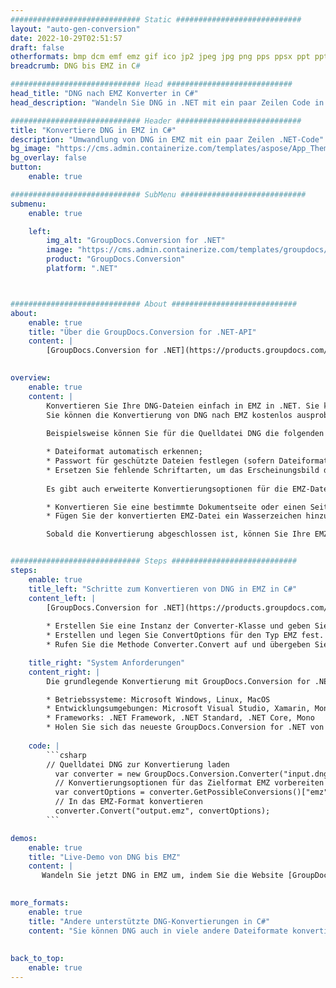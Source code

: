 ```yaml
---
############################# Static ############################
layout: "auto-gen-conversion"
date: 2022-10-29T02:51:57
draft: false
otherformats: bmp dcm emf emz gif ico jp2 jpeg jpg png pps ppsx ppt pptx psb psd svg svgz tga tif tiff webp wmf wmz
breadcrumb: DNG bis EMZ in C#

############################# Head ############################
head_title: "DNG nach EMZ Konverter in C#"
head_description: "Wandeln Sie DNG in .NET mit ein paar Zeilen Code in EMZ um. Verwenden Sie die GroupDocs Document Conversion API, um über 160 Dateiformate zu konvertieren."

############################# Header ############################
title: "Konvertiere DNG in EMZ in C#"
description: "Umwandlung von DNG in EMZ mit ein paar Zeilen .NET-Code"
bg_image: "https://cms.admin.containerize.com/templates/aspose/App_Themes/V3/images/bg/header1.png"
bg_overlay: false
button:
    enable: true

############################# SubMenu ############################
submenu:
    enable: true

    left:
        img_alt: "GroupDocs.Conversion for .NET"
        image: "https://cms.admin.containerize.com/templates/groupdocs/images/product-logos/90x90-noborder/groupdocs-conversion-net.png"
        product: "GroupDocs.Conversion"
        platform: ".NET"



############################# About ############################
about:
    enable: true
    title: "Über die GroupDocs.Conversion for .NET-API"
    content: |
        [GroupDocs.Conversion for .NET](https://products.groupdocs.com/conversion/net/) kann verwendet werden, um Microsoft Word, Excel, PowerPoint, PDF, Visio und andere Formate zu konvertieren. GroupDocs.Conversion ist eine eigenständige API, die sich für Backend- und interne Systeme eignet, bei denen eine hohe Leistung erforderlich ist. Es ist unabhängig von Software wie Microsoft oder Open Office.
    

overview:
    enable: true
    content: |
        Konvertieren Sie Ihre DNG-Dateien einfach in EMZ in .NET. Sie können nur ein paar C#-Codezeilen auf jeder Plattform Ihrer Wahl verwenden, z. B. Windows, Linux, macOS.
        Sie können die Konvertierung von DNG nach EMZ kostenlos ausprobieren und die Qualität der Konvertierungsergebnisse bewerten. Neben einfachen Dateikonvertierungsszenarien können Sie erweiterte Optionen zum Laden der Quelldatei DNG und zum Speichern des Ausgabeergebnisses EMZ ausprobieren. 
        
        Beispielsweise können Sie für die Quelldatei DNG die folgenden Ladeoptionen verwenden:

        * Dateiformat automatisch erkennen;
        * Passwort für geschützte Dateien festlegen (sofern Dateiformat dies unterstützt);
        * Ersetzen Sie fehlende Schriftarten, um das Erscheinungsbild des Dokuments beizubehalten.
        
        Es gibt auch erweiterte Konvertierungsoptionen für die EMZ-Datei:

        * Konvertieren Sie eine bestimmte Dokumentseite oder einen Seitenbereich;
        * Fügen Sie der konvertierten EMZ-Datei ein Wasserzeichen hinzu und vieles mehr.

        Sobald die Konvertierung abgeschlossen ist, können Sie Ihre EMZ-Datei im lokalen Dateipfad oder auf einem Speicher von Drittanbietern wie FTP, Amazon S3, Google Drive, Dropbox usw. speichern. Bitte beachten Sie, dass Sie DNG in EMZ muss keine zusätzliche Software installiert werden - wie MS Office, Open Office, Adobe Acrobat Reader etc.


############################# Steps ############################
steps:
    enable: true
    title_left: "Schritte zum Konvertieren von DNG in EMZ in C#"
    content_left: |
        [GroupDocs.Conversion for .NET](https://products.groupdocs.com/conversion/net/) erleichtert Entwicklern das Konvertieren einer DNG-Datei in EMZ mit wenigen Codezeilen.
        
        * Erstellen Sie eine Instanz der Converter-Klasse und geben Sie die Datei DNG mit dem vollständigen Pfad an
        * Erstellen und legen Sie ConvertOptions für den Typ EMZ fest.
        * Rufen Sie die Methode Converter.Convert auf und übergeben Sie den vollständigen Pfad und das Format (EMZ) als Parameter

    title_right: "System Anforderungen"
    content_right: |
        Die grundlegende Konvertierung mit GroupDocs.Conversion for .NET kann in nur wenigen einfachen Schritten durchgeführt werden. Unsere APIs werden auf allen wichtigen Plattformen und Betriebssystemen unterstützt. Stellen Sie vor dem Ausführen des folgenden Codes sicher, dass die folgenden Voraussetzungen auf Ihrem System installiert sind.

        * Betriebssysteme: Microsoft Windows, Linux, MacOS
        * Entwicklungsumgebungen: Microsoft Visual Studio, Xamarin, MonoDevelop
        * Frameworks: .NET Framework, .NET Standard, .NET Core, Mono
        * Holen Sie sich das neueste GroupDocs.Conversion for .NET von [Nuget](https://www.nuget.org/packages/groupdocs.conversion)
         
    code: |
        ```csharp    
        // Quelldatei DNG zur Konvertierung laden
          var converter = new GroupDocs.Conversion.Converter("input.dng");
          // Konvertierungsoptionen für das Zielformat EMZ vorbereiten
          var convertOptions = converter.GetPossibleConversions()["emz"].ConvertOptions;
          // In das EMZ-Format konvertieren
          converter.Convert("output.emz", convertOptions);
        ```

demos:
    enable: true
    title: "Live-Demo von DNG bis EMZ"
    content: |
       Wandeln Sie jetzt DNG in EMZ um, indem Sie die Website [GroupDocs.Conversion App](https://products.groupdocs.app/conversion/family) besuchen. Die Online-Demo hat die folgenden Vorteile
          

more_formats:
    enable: true
    title: "Andere unterstützte DNG-Konvertierungen in C#"
    content: "Sie können DNG auch in viele andere Dateiformate konvertieren. Bitte sehen Sie sich die Liste unten an."
       
       
back_to_top:
    enable: true
---
```

